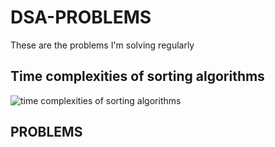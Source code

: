 # DSA-PROBLEMS
These are the problems I'm solving regularly

## Time complexities of sorting algorithms

![time complexities of sorting algorithms](https://user-images.githubusercontent.com/66371186/171557002-7ad057f9-cec1-4a10-9e0a-202671b26e63.png)


<h2>PROBLEMS</h2>
